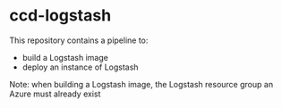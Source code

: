 # ccd-logstash

This repository contains a pipeline to: 
* build a Logstash image 
* deploy an instance of Logstash 
    
Note:
when building a Logstash image, the Logstash resource group an Azure must already exist